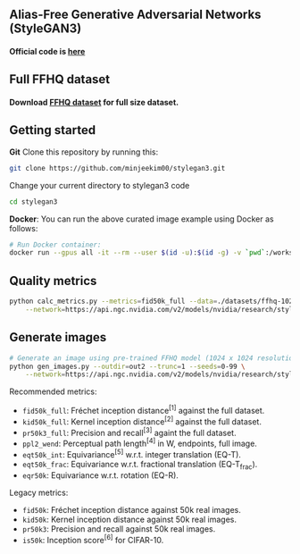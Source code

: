 ## Alias-Free Generative Adversarial Networks (StyleGAN3) <br>
#### Official code is [here](https://github.com/NVlabs/stylegan3)

## Full FFHQ dataset
#### Download [FFHQ dataset](https://drive.google.com/drive/folders/1tZUcXDBeOibC6jcMCtgRRz67pzrAHeHL) for full size dataset.

## Getting started
**Git**
Clone this repository by running this:
```.bash
git clone https://github.com/minjeekim00/stylegan3.git
```

Change your current directory to stylegan3 code
```.bash
cd stylegan3
```


**Docker**: You can run the above curated image example using Docker as follows:
```.bash
# Run Docker container:
docker run --gpus all -it --rm --user $(id -u):$(id -g) -v `pwd`:/workspace --workdir /workspace -e HOME=/workspace  m40030811/stylegan3 bash
```

## Quality metrics

```.bash
python calc_metrics.py --metrics=fid50k_full --data=./datasets/ffhq-1024x1024.zip --mirror=1 \
    --network=https://api.ngc.nvidia.com/v2/models/nvidia/research/stylegan3/versions/1/files/stylegan3-t-ffhq-1024x1024.pkl
```

## Generate images
```.bash
# Generate an image using pre-trained FFHQ model (1024 x 1024 resolution).
python gen_images.py --outdir=out2 --trunc=1 --seeds=0-99 \
    --network=https://api.ngc.nvidia.com/v2/models/nvidia/research/stylegan3/versions/1/files/stylegan3-r-ffhq-1024x1024.pkl
```


Recommended metrics:
* `fid50k_full`: Fr&eacute;chet inception distance<sup>[1]</sup> against the full dataset.
* `kid50k_full`: Kernel inception distance<sup>[2]</sup> against the full dataset.
* `pr50k3_full`: Precision and recall<sup>[3]</sup> againt the full dataset.
* `ppl2_wend`: Perceptual path length<sup>[4]</sup> in W, endpoints, full image.
* `eqt50k_int`: Equivariance<sup>[5]</sup> w.r.t. integer translation (EQ-T).
* `eqt50k_frac`: Equivariance w.r.t. fractional translation (EQ-T<sub>frac</sub>).
* `eqr50k`: Equivariance w.r.t. rotation (EQ-R).

Legacy metrics:
* `fid50k`: Fr&eacute;chet inception distance against 50k real images.
* `kid50k`: Kernel inception distance against 50k real images.
* `pr50k3`: Precision and recall against 50k real images.
* `is50k`: Inception score<sup>[6]</sup> for CIFAR-10.

